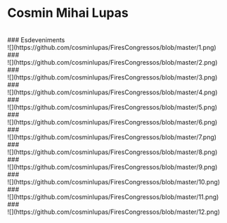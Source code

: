 # Cosmin Mihai Lupas
<br />
### Esdeveniments
<br />
![](https://github.com/cosminlupas/FiresCongressos/blob/master/1.png)
<br />
###
<br />
![](https://github.com/cosminlupas/FiresCongressos/blob/master/2.png)
<br />
###
<br />
![](https://github.com/cosminlupas/FiresCongressos/blob/master/3.png)
<br />
###
<br />
![](https://github.com/cosminlupas/FiresCongressos/blob/master/4.png)
<br />
###
<br />
![](https://github.com/cosminlupas/FiresCongressos/blob/master/5.png)
<br />
###
<br />
![](https://github.com/cosminlupas/FiresCongressos/blob/master/6.png)
<br />
###
<br />
![](https://github.com/cosminlupas/FiresCongressos/blob/master/7.png)
<br />
###
<br />
![](https://github.com/cosminlupas/FiresCongressos/blob/master/8.png)
<br />
###
<br />
![](https://github.com/cosminlupas/FiresCongressos/blob/master/9.png)
<br />
###
<br />
![](https://github.com/cosminlupas/FiresCongressos/blob/master/10.png)
<br />
###
<br />
![](https://github.com/cosminlupas/FiresCongressos/blob/master/11.png)
<br />
###
<br />
![](https://github.com/cosminlupas/FiresCongressos/blob/master/12.png)
<br />
